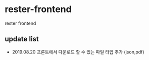 # rester-frontend
rester frontend

## update list
- 2019.08.20 프론트에서 다운로드 할 수 있는 파일 타입 추가 (json,pdf)
